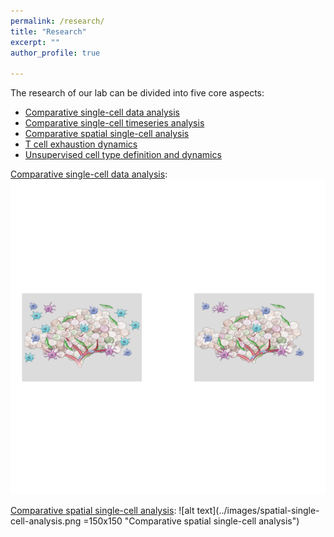 ```yaml
---
permalink: /research/
title: "Research"
excerpt: ""
author_profile: true

---
```


The research of our lab can be divided into five core aspects:

- [Comparative single-cell data analysis](../research/single-cell-analysis.md)
- [Comparative single-cell timeseries analysis](../research/single-cell-timeseries-analysis.md)
- [Comparative spatial single-cell analysis](../research/spatial-single-cell-analysis.md)
- [T cell exhaustion dynamics](../research/t-cell-exhaustion-dynamics.md)
- [Unsupervised cell type definition and dynamics](../research/unsupervised-annotation-dynamics.md)

[Comparative single-cell data analysis](../research/single-cell-analysis.md): 
![alt text](../images/single-cell-analysis.png "Comparative single-cell data analysis")

[Comparative spatial single-cell analysis](../research/spatial-single-cell-analysis.md): 
![alt text](../images/spatial-single-cell-analysis.png =150x150 "Comparative spatial single-cell analysis")
